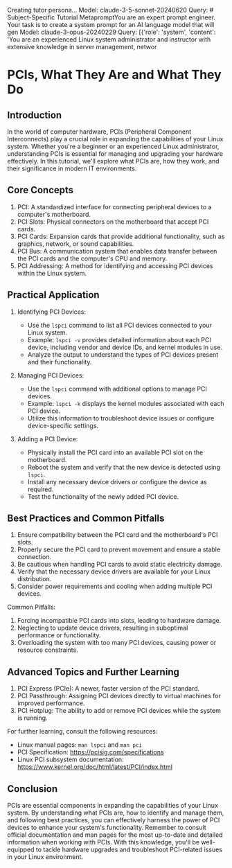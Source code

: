 Creating tutor persona...
Model: claude-3-5-sonnet-20240620   Query: # Subject-Specific Tutorial MetapromptYou are an expert prompt engineer. Your task is to create a system prompt for an AI language model that will gen
Model: claude-3-opus-20240229   Query: [{'role': 'system', 'content': 'You are an experienced Linux system administrator and instructor with extensive knowledge in server management, networ
# PCIs, What They Are and What They Do

## Introduction
In the world of computer hardware, PCIs (Peripheral Component Interconnects) play a crucial role in expanding the capabilities of your Linux system. Whether you're a beginner or an experienced Linux administrator, understanding PCIs is essential for managing and upgrading your hardware effectively. In this tutorial, we'll explore what PCIs are, how they work, and their significance in modern IT environments.

## Core Concepts
1. PCI: A standardized interface for connecting peripheral devices to a computer's motherboard.
2. PCI Slots: Physical connectors on the motherboard that accept PCI cards.
3. PCI Cards: Expansion cards that provide additional functionality, such as graphics, network, or sound capabilities.
4. PCI Bus: A communication system that enables data transfer between the PCI cards and the computer's CPU and memory.
5. PCI Addressing: A method for identifying and accessing PCI devices within the Linux system.

## Practical Application
1. Identifying PCI Devices:
   - Use the `lspci` command to list all PCI devices connected to your Linux system.
   - Example: `lspci -v` provides detailed information about each PCI device, including vendor and device IDs, and kernel modules in use.
   - Analyze the output to understand the types of PCI devices present and their functionality.

2. Managing PCI Devices:
   - Use the `lspci` command with additional options to manage PCI devices.
   - Example: `lspci -k` displays the kernel modules associated with each PCI device.
   - Utilize this information to troubleshoot device issues or configure device-specific settings.

3. Adding a PCI Device:
   - Physically install the PCI card into an available PCI slot on the motherboard.
   - Reboot the system and verify that the new device is detected using `lspci`.
   - Install any necessary device drivers or configure the device as required.
   - Test the functionality of the newly added PCI device.

## Best Practices and Common Pitfalls
1. Ensure compatibility between the PCI card and the motherboard's PCI slots.
2. Properly secure the PCI card to prevent movement and ensure a stable connection.
3. Be cautious when handling PCI cards to avoid static electricity damage.
4. Verify that the necessary device drivers are available for your Linux distribution.
5. Consider power requirements and cooling when adding multiple PCI devices.

Common Pitfalls:
1. Forcing incompatible PCI cards into slots, leading to hardware damage.
2. Neglecting to update device drivers, resulting in suboptimal performance or functionality.
3. Overloading the system with too many PCI devices, causing power or resource constraints.

## Advanced Topics and Further Learning
1. PCI Express (PCIe): A newer, faster version of the PCI standard.
2. PCI Passthrough: Assigning PCI devices directly to virtual machines for improved performance.
3. PCI Hotplug: The ability to add or remove PCI devices while the system is running.

For further learning, consult the following resources:
- Linux manual pages: `man lspci` and `man pci`
- PCI Specification: https://pcisig.com/specifications
- Linux PCI subsystem documentation: https://www.kernel.org/doc/html/latest/PCI/index.html

## Conclusion
PCIs are essential components in expanding the capabilities of your Linux system. By understanding what PCIs are, how to identify and manage them, and following best practices, you can effectively harness the power of PCI devices to enhance your system's functionality. Remember to consult official documentation and man pages for the most up-to-date and detailed information when working with PCIs. With this knowledge, you'll be well-equipped to tackle hardware upgrades and troubleshoot PCI-related issues in your Linux environment.
